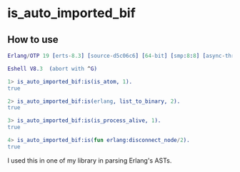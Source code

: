 # is_auto_imported_bif
## How to use
```erlang
Erlang/OTP 19 [erts-8.3] [source-d5c06c6] [64-bit] [smp:8:8] [async-threads:0] [hipe] [kernel-poll:false]

Eshell V8.3  (abort with ^G)

1> is_auto_imported_bif:is(is_atom, 1).
true

2> is_auto_imported_bif:is(erlang, list_to_binary, 2).
true

3> is_auto_imported_bif:is(is_process_alive, 1).
true

4> is_auto_imported_bif:is(fun erlang:disconnect_node/2).
true
```
I used this in one of my library in parsing Erlang's ASTs.
